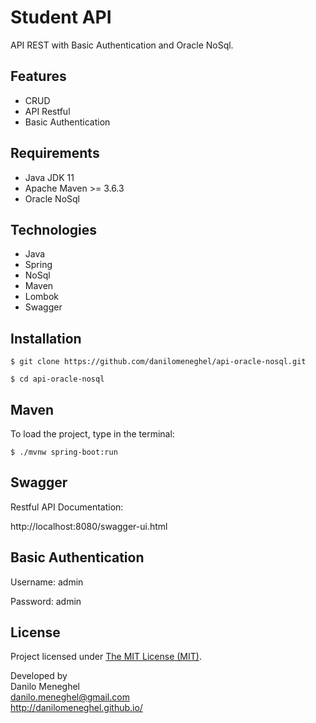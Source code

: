 # Student API

API REST with Basic Authentication and Oracle NoSql.

## Features

- CRUD
- API Restful
- Basic Authentication

## Requirements

- Java JDK 11
- Apache Maven >= 3.6.3
- Oracle NoSql

## Technologies

- Java
- Spring
- NoSql
- Maven
- Lombok
- Swagger

## Installation

```
$ git clone https://github.com/danilomeneghel/api-oracle-nosql.git

$ cd api-oracle-nosql
```

## Maven

To load the project, type in the terminal:

```
$ ./mvnw spring-boot:run
```

## Swagger

Restful API Documentation:

http://localhost:8080/swagger-ui.html

## Basic Authentication

Username: admin

Password: admin

## License

Project licensed under <a href="LICENSE">The MIT License (MIT)</a>.<br>


Developed by<br>
Danilo Meneghel<br>
danilo.meneghel@gmail.com<br>
http://danilomeneghel.github.io/<br>